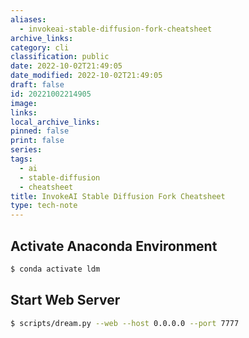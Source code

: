 ```yaml
---
aliases:
  - invokeai-stable-diffusion-fork-cheatsheet
archive_links: 
category: cli
classification: public
date: 2022-10-02T21:49:05
date_modified: 2022-10-02T21:49:05
draft: false
id: 20221002214905
image: 
links: 
local_archive_links: 
pinned: false
print: false
series: 
tags:
  - ai
  - stable-diffusion
  - cheatsheet
title: InvokeAI Stable Diffusion Fork Cheatsheet
type: tech-note
---
```


## Activate Anaconda Environment

```sh
$ conda activate ldm
```

## Start Web Server

```sh
$ scripts/dream.py --web --host 0.0.0.0 --port 7777
```

